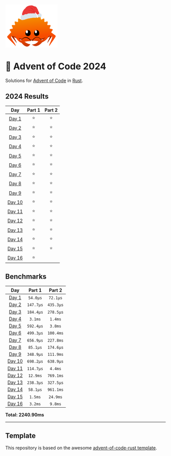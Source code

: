 <img src="./.assets/christmas_ferris.png" width="164">

# 🎄 Advent of Code 2024

Solutions for [Advent of Code](https://adventofcode.com/) in [Rust](https://www.rust-lang.org/).

<!--- advent_readme_stars table --->
## 2024 Results

| Day | Part 1 | Part 2 |
| :---: | :---: | :---: |
| [Day 1](https://adventofcode.com/2024/day/1) | ⭐ | ⭐ |
| [Day 2](https://adventofcode.com/2024/day/2) | ⭐ | ⭐ |
| [Day 3](https://adventofcode.com/2024/day/3) | ⭐ | ⭐ |
| [Day 4](https://adventofcode.com/2024/day/4) | ⭐ | ⭐ |
| [Day 5](https://adventofcode.com/2024/day/5) | ⭐ | ⭐ |
| [Day 6](https://adventofcode.com/2024/day/6) | ⭐ | ⭐ |
| [Day 7](https://adventofcode.com/2024/day/7) | ⭐ | ⭐ |
| [Day 8](https://adventofcode.com/2024/day/8) | ⭐ | ⭐ |
| [Day 9](https://adventofcode.com/2024/day/9) | ⭐ | ⭐ |
| [Day 10](https://adventofcode.com/2024/day/10) | ⭐ | ⭐ |
| [Day 11](https://adventofcode.com/2024/day/11) | ⭐ | ⭐ |
| [Day 12](https://adventofcode.com/2024/day/12) | ⭐ | ⭐ |
| [Day 13](https://adventofcode.com/2024/day/13) | ⭐ | ⭐ |
| [Day 14](https://adventofcode.com/2024/day/14) | ⭐ | ⭐ |
| [Day 15](https://adventofcode.com/2024/day/15) | ⭐ | ⭐ |
| [Day 16](https://adventofcode.com/2024/day/16) | ⭐ |   |
<!--- advent_readme_stars table --->

<!--- benchmarking table --->
## Benchmarks

| Day | Part 1 | Part 2 |
| :---: | :---: | :---:  |
| [Day 1](./src/bin/01.rs) | `54.0µs` | `72.1µs` |
| [Day 2](./src/bin/02.rs) | `147.7µs` | `435.3µs` |
| [Day 3](./src/bin/03.rs) | `184.4µs` | `278.5µs` |
| [Day 4](./src/bin/04.rs) | `3.1ms` | `1.4ms` |
| [Day 5](./src/bin/05.rs) | `592.4µs` | `3.8ms` |
| [Day 6](./src/bin/06.rs) | `499.3µs` | `100.4ms` |
| [Day 7](./src/bin/07.rs) | `656.9µs` | `227.8ms` |
| [Day 8](./src/bin/08.rs) | `85.1µs` | `174.6µs` |
| [Day 9](./src/bin/09.rs) | `348.9µs` | `111.9ms` |
| [Day 10](./src/bin/10.rs) | `698.2µs` | `638.9µs` |
| [Day 11](./src/bin/11.rs) | `114.7µs` | `4.4ms` |
| [Day 12](./src/bin/12.rs) | `12.9ms` | `769.1ms` |
| [Day 13](./src/bin/13.rs) | `238.3µs` | `327.5µs` |
| [Day 14](./src/bin/14.rs) | `58.1µs` | `961.1ms` |
| [Day 15](./src/bin/15.rs) | `1.5ms` | `24.9ms` |
| [Day 16](./src/bin/16.rs) | `3.2ms` | `9.8ms` |

**Total: 2240.90ms**
<!--- benchmarking table --->

---

## Template 

This repository is based on the awesome [advent-of-code-rust template](https://github.com/fspoettel/advent-of-code-rust).

